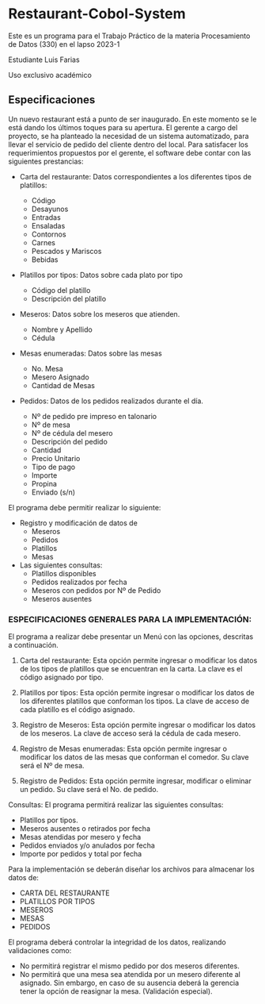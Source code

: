 # Restaurant-Cobol-System

Este es un programa para el Trabajo Práctico de la materia Procesamiento de Datos (330) en el lapso 2023-1

Estudiante Luis Farias

Uso exclusivo académico

## Especificaciones

Un nuevo restaurant está a punto de ser inaugurado. En este 
momento se le está dando los últimos toques para su apertura. El 
gerente a cargo del proyecto, se ha planteado la necesidad de un 
sistema automatizado, para llevar el servicio de pedido del cliente
dentro del local.
Para satisfacer los requerimientos propuestos por el gerente, el 
software debe contar con las siguientes prestancias:

* Carta del restaurante: Datos correspondientes a los diferentes tipos de platillos:
  * Código
  * Desayunos
  * Entradas
  * Ensaladas
  * Contornos
  * Carnes
  * Pescados y Mariscos
  * Bebidas
  
* Platillos por tipos: Datos sobre cada plato por tipo
  * Código del platillo
  * Descripción del platillo 
* Meseros: Datos sobre los meseros que atienden. 
  * Nombre y Apellido
  * Cédula
* Mesas enumeradas: Datos sobre las mesas
  * No. Mesa
  * Mesero Asignado
  * Cantidad de Mesas

* Pedidos: Datos de los pedidos realizados durante el día.
  * Nº de pedido pre impreso en talonario 
  * Nº de mesa
  * Nº de cédula del mesero
  * Descripción del pedido
  * Cantidad
  * Precio Unitario
  * Tipo de pago
  * Importe
  * Propina
  * Enviado (s/n)
  
El programa debe permitir realizar lo siguiente:
* Registro y modificación de datos de
  * Meseros
  * Pedidos
  * Platillos
  * Mesas
* Las siguientes consultas:
  * Platillos disponibles
  * Pedidos realizados por fecha
  * Meseros con pedidos por Nº de Pedido
  * Meseros ausentes
  
### ESPECIFICACIONES GENERALES PARA LA IMPLEMENTACIÓN:

El programa a realizar debe presentar un Menú con las opciones, descritas a continuación.

1) Carta del restaurante: Esta opción permite ingresar o modificar los datos de los tipos de platillos que se encuentran en la carta. La clave es el código asignado por tipo.

2) Platillos por tipos: Esta opción permite ingresar o modificar los datos de los diferentes platillos que conforman los tipos. La clave de acceso de cada platillo es el código asignado.

3) Registro de Meseros: Esta opción permite ingresar o modificar los datos de los meseros. La clave de acceso será la cédula de cada mesero.

4) Registro de Mesas enumeradas: Esta opción permite ingresar o modificar los datos de las mesas que conforman el comedor. Su clave será el Nº de mesa.

5) Registro de Pedidos: Esta opción permite ingresar, modificar o eliminar un pedido. Su clave será el No. de pedido.

Consultas: El programa permitirá realizar las siguientes consultas: 
* Platillos por tipos.
* Meseros ausentes o retirados por fecha
* Mesas atendidas por mesero y fecha
* Pedidos enviados y/o anulados por fecha
* Importe por pedidos y total por fecha

Para la implementación se deberán diseñar los archivos para almacenar los datos de:

* CARTA DEL RESTAURANTE
* PLATILLOS POR TIPOS
* MESEROS
* MESAS
* PEDIDOS

El programa deberá controlar la integridad de los datos, realizando validaciones como:
* No permitirá registrar el mismo pedido por dos meseros diferentes.
* No permitirá que una mesa sea atendida por un mesero diferente al asignado. Sin embargo, en caso de su ausencia deberá la gerencia tener la opción de reasignar la mesa. (Validación especial).

